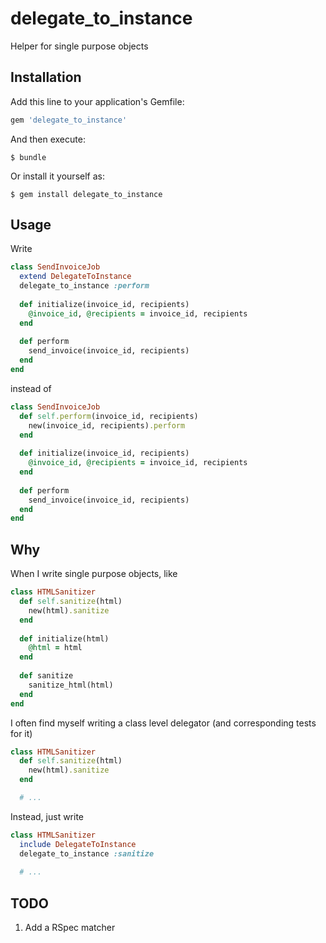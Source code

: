 # delegate_to_instance

Helper for single purpose objects

## Installation

Add this line to your application's Gemfile:

```ruby
gem 'delegate_to_instance'
```

And then execute:

    $ bundle

Or install it yourself as:

    $ gem install delegate_to_instance

## Usage

Write
```ruby
class SendInvoiceJob
  extend DelegateToInstance
  delegate_to_instance :perform
  
  def initialize(invoice_id, recipients)
    @invoice_id, @recipients = invoice_id, recipients
  end
  
  def perform
    send_invoice(invoice_id, recipients)
  end
end
```

instead of
```ruby
class SendInvoiceJob
  def self.perform(invoice_id, recipients)
    new(invoice_id, recipients).perform
  end
  
  def initialize(invoice_id, recipients)
    @invoice_id, @recipients = invoice_id, recipients
  end
  
  def perform
    send_invoice(invoice_id, recipients)
  end
end
```

## Why

When I write single purpose objects, like
```ruby
class HTMLSanitizer
  def self.sanitize(html)
    new(html).sanitize
  end
  
  def initialize(html)
    @html = html
  end
  
  def sanitize
    sanitize_html(html)
  end
end
```
I often find myself writing a class level delegator (and corresponding tests for it)
```ruby
class HTMLSanitizer
  def self.sanitize(html)
    new(html).sanitize
  end

  # ...
```

Instead, just write
```ruby
class HTMLSanitizer
  include DelegateToInstance
  delegate_to_instance :sanitize
  
  # ...
```

## TODO

1. Add a RSpec matcher
